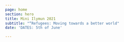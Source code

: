 ```yaml
---
page: home
section: hero
title: Mini Ilymun 2021
subtitle: "“Refugees: Moving towards a better world"
date: 'DATES: 5th of June'

---
```

